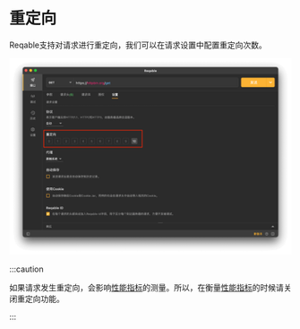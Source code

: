 # 重定向

Reqable支持对请求进行重定向，我们可以在请求设置中配置重定向次数。

![](arts/redirect_01.png)

:::caution

如果请求发生重定向，会影响[性能指标](metrics)的测量。所以，在衡量[性能指标](metrics)的时候请关闭重定向功能。

:::